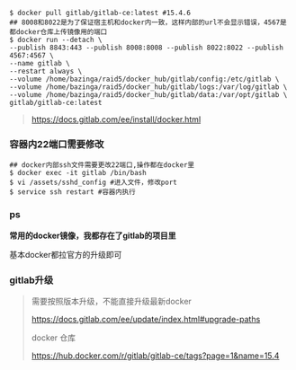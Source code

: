 ```
$ docker pull gitlab/gitlab-ce:latest #15.4.6
## 8008和8022是为了保证宿主机和docker内一致，这样内部的url不会显示错误，4567是都docker仓库上传镜像用的端口
$ docker run --detach \
--publish 8843:443 --publish 8008:8008 --publish 8022:8022 --publish 4567:4567 \
--name gitlab \
--restart always \
--volume /home/bazinga/raid5/docker_hub/gitlab/config:/etc/gitlab \
--volume /home/bazinga/raid5/docker_hub/gitlab/logs:/var/log/gitlab \
--volume /home/bazinga/raid5/docker_hub/gitlab/data:/var/opt/gitlab \
gitlab/gitlab-ce:latest
```

> <https://docs.gitlab.com/ee/install/docker.html>

### 容器内22端口需要修改

```
## docker内部ssh文件需要更改22端口,操作都在docker里
$ docker exec -it gitlab /bin/bash
$ vi /assets/sshd_config #进入文件，修改port
$ service ssh restart #容器内执行
```

### ps

**常用的docker镜像，我都存在了gitlab的项目里**

基本docker都拉官方的升级即可

### gitlab升级

> 需要按照版本升级，不能直接升级最新docker
>
> <https://docs.gitlab.com/ee/update/index.html#upgrade-paths>
>
> docker 仓库
>
> <https://hub.docker.com/r/gitlab/gitlab-ce/tags?page=1&name=15.4>
